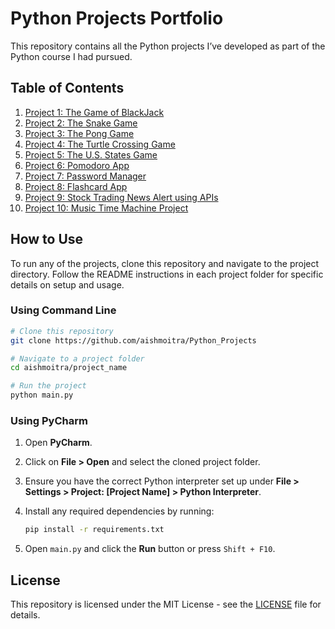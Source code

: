 # Python Projects Portfolio

This repository contains all the Python projects I’ve developed as part of the Python course I had pursued.

## Table of Contents

1. [Project 1: The Game of BlackJack](https://github.com/aishmoitra/Python_Projects/tree/main/the_game_of_blackjack)
2. [Project 2: The Snake Game](https://github.com/aishmoitra/Python_Projects/tree/main/the_snake_game)
3. [Project 3: The Pong Game](https://github.com/aishmoitra/Python_Projects/tree/main/the_pong_game)
4. [Project 4: The Turtle Crossing Game](https://github.com/aishmoitra/Python_Projects/tree/main/the_turtle_crossing_game)
5. [Project 5: The U.S. States Game](https://github.com/aishmoitra/Python_Projects/tree/main/the_us_states_game)
6. [Project 6: Pomodoro App](https://github.com/aishmoitra/Python_Projects/tree/main/pomodoro_app)
7. [Project 7: Password Manager](https://github.com/aishmoitra/Python_Projects/tree/main/password_manager)
8. [Project 8: Flashcard App](https://github.com/aishmoitra/Python_Projects/tree/main/flashcard_app)
9. [Project 9: Stock Trading News Alert using APIs](https://github.com/aishmoitra/Python_Projects/tree/main/stock_news_alert_project)
10. [Project 10: Music Time Machine Project](https://github.com/aishmoitra/Python_Projects/tree/main/music_time_machine)

## How to Use

To run any of the projects, clone this repository and navigate to the project directory. Follow the README instructions in each project folder for specific details on setup and usage.

### Using Command Line

```bash
# Clone this repository
git clone https://github.com/aishmoitra/Python_Projects

# Navigate to a project folder
cd aishmoitra/project_name

# Run the project
python main.py
```

### Using PyCharm

1. Open **PyCharm**.
2. Click on **File > Open** and select the cloned project folder.
3. Ensure you have the correct Python interpreter set up under **File > Settings > Project: [Project Name] > Python Interpreter**.
4. Install any required dependencies by running:

   ```bash
   pip install -r requirements.txt
   ```

5. Open `main.py` and click the **Run** button or press `Shift + F10`.

## License
This repository is licensed under the MIT License - see the [LICENSE](https://github.com/aishmoitra/Python_Projects/tree/main/LICENSE) file for details.



